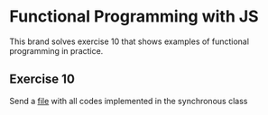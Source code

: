 # Functional Programming with JS

This brand solves exercise 10 that shows examples of functional programming in practice.

## Exercise 10

Send a [file](https://github.com/tgwow/computer-topics/tree/master/NAP/10/index.js) with all codes implemented in the synchronous class
